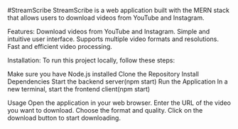 #StreamScribe
StreamScribe is a web application built with the MERN stack that allows users to download videos from YouTube and Instagram.

Features:
Download videos from YouTube and Instagram.
Simple and intuitive user interface.
Supports multiple video formats and resolutions.
Fast and efficient video processing.

Installation:
To run this project locally, follow these steps:

Make sure you have Node.js installed
Clone the Repository
Install Dependencies
Start the backend server(npm start)
Run the Application
In a new terminal, start the frontend client(npm start)

Usage
Open the application in your web browser.
Enter the URL of the video you want to download.
Choose the format and quality.
Click on the download button to start downloading.

